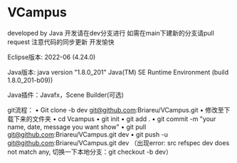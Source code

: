 
# VCampus
developed by Java
开发请在dev分支进行
如需在main下建新的分支请pull request
注意代码的同步更新
开发愉快

Eclipse版本: 2022-06 (4.24.0)

Java版本:
    java version "1.8.0_201"
    Java(TM) SE Runtime Environment (build 1.8.0_201-b09))

Java插件：Javafx，Scene Builder(可选)

git流程：
	•  Git clone -b dev git@github.com:Briareu/VCampus.git
	•  修改至下载下来的文件夹
	•  cd Vcampus
	•  git init
	•  git add .
	•  git commit -m "your name, date, message you want show"
	•  git pull  git@github.com:Briareu/VCampus.git dev
	•  git push -u  git@github.com:Briareu/VCampus.git dev
（出现error: src refspec dev does not match any, 切换一下本地分支：git checkout -b dev）
